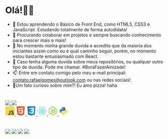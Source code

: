 # Olá!🐱‍🏍
- 🌱 Estou aprendendo o Básico de Front End, como HTML5, CSS3 e JavaScript. Estudando totalmente de forma autodidata!
- 👯 Procurando colaborar em projetos e sempre buscando conhecimento para crescer mais e mais!
- 🤔 No momento minha grande duvida e acredito que da maioria dos iniciantes assim como eu é qual caminho seguir, porém, no momento estou bastante entusiasmado com React.
- 💬 Caso tenha alguma duvida sobre meus repositórios, ou qualquer outro tipo de duvida. Pode me chamar. #BoraFazerAmizade!
- 📫 Entre em contato comigo pelo meu e-mail principal: contato.rafaelgomes@outlook.com ou nas redes sociais!
- 🍕Um fato curioso sobre mim?! Eu amo pizza! haha
#
<section>
  <a href="#">
  <img height=180em src='https://github-readme-stats.vercel.app/api?username=rafaelgomesxavier&show_icons=true&theme=dracula'>
  <img height=180em src='https://github-readme-stats.vercel.app/api/top-langs/?username=rafaelgomesxavier&layout=compact&theme=dracula'>
  <br>
  
  
  <img height=30em src='https://github.com/devicons/devicon/blob/master/icons/javascript/javascript-original.svg'>
  <img height=30em src='https://github.com/devicons/devicon/blob/master/icons/html5/html5-original.svg'>
  <img height=30em src='https://github.com/devicons/devicon/blob/master/icons/css3/css3-original.svg'>
  <img height=30em src='https://github.com/devicons/devicon/blob/master/icons/react/react-original.svg'>
  <img height=30em src='https://github.com/devicons/devicon/blob/master/icons/nodejs/nodejs-original.svg'>
  <img height=30em src='https://github.com/devicons/devicon/blob/master/icons/python/python-original.svg'>
</section>
<p></p>
  

#
<section>
<a href='https://www.linkedin.com/in/rafaelgomesxavier' target='_blank'><img src='https://img.shields.io/badge/LinkedIn-0077B5?style=for-the-badge&logo=linkedin&logoColor=white'></a>
<a href='https://github.com/RafaelGomesXavier' target='_blank'><img src='https://img.shields.io/badge/GitHub-100000?style=for-the-badge&logo=github&logoColor=white'></a>
<a href='https://open.spotify.com/user/12177609036' target='_blank'><img src='https://img.shields.io/badge/Spotify-1ED760?&style=for-the-badge&logo=spotify&logoColor=white'></a>
<a href='mailto:contato.rafaelgomes@outlook.com' target='_blank'><img src='https://img.shields.io/badge/Microsoft_Outlook-0078D4?style=for-the-badge&logo=microsoft-outlook&logoColor=white'></a>
</section>

